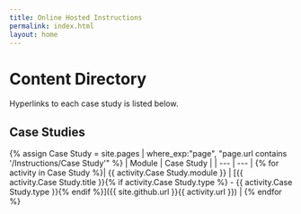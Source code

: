 ```yaml
---
title: Online Hosted Instructions
permalink: index.html
layout: home
---
```


# Content Directory

Hyperlinks to each case study is listed below.

## Case Studies

{% assign Case Study = site.pages | where_exp:"page", "page.url contains '/Instructions/Case Study'" %}
| Module | Case Study |
| --- | --- | 
{% for activity in Case Study %}| {{ activity.Case Study.module }} | [{{ activity.Case Study.title }}{% if activity.Case Study.type %} - {{ activity.Case Study.type }}{% endif %}]({{ site.github.url }}{{ activity.url }}) |
{% endfor %}

